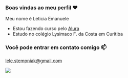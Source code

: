 ### Boas vindas ao meu perfil ❤️

Meu nome é Leticia Emanuele

- Estou  fazendo curso pelo [Alura](https://www.alura.com.br)
- Estudo no colégio Lysimaco F. da Costa em Curitiba

### Você pode entrar em contato comigo 📫

lele.stempniak@gmail.com

![](https://media.tenor.com/2DMlxkH-CwUAAAAM/jungkook-looking-jungkook-run.gif)
